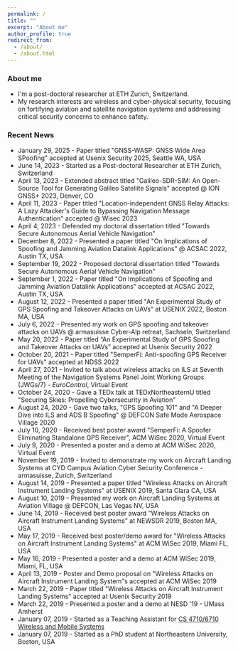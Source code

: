 ```yaml
---
permalink: /
title: ""
excerpt: "About me"
author_profile: true
redirect_from: 
  - /about/
  - /about.html
---
```


### About me

* I'm a post-doctoral researcher at ETH Zurich, Switzerland.
* My research interests are wireless and cyber-physical security, focusing on fortifying aviation and satellite navigation systems and addressing critical security concerns to enhance safety. 

### Recent News
* January 29, 2025 - Paper titled "GNSS-WASP: GNSS Wide Area SPoofing" accepted at Usenix Security 2025, Seattle WA, USA  
* June 14, 2023 - Started as a Post-doctoral Researcher at ETH Zurich, Switzerland
* April 13, 2023 - Extended abstract titled "Galileo-SDR-SIM: An Open-Source Tool for Generating Galileo Satellite Signals" accepted @ ION GNSS+ 2023, Denver, CO
* April 11, 2023 - Paper titled "Location-independent GNSS Relay Attacks: A Lazy Attacker's Guide to Bypassing Navigation Message Authentication" accepted @ Wisec 2023
* April 4, 2023 - Defended my doctoral dissertation titled "Towards Secure Autonomous Aerial Vehicle Navigation"
* December 8, 2022 - Presented a paper titled "On Implications of Spoofing and Jamming Aviation Datalink Applications" @ ACSAC 2022, Austin TX, USA
* September 19, 2022 - Proposed doctoral dissertation titled "Towards Secure Autonomous Aerial Vehicle Navigation"
* September 1, 2022 - Paper titled "On Implications of Spoofing and Jamming Aviation Datalink Applications" accepted at ACSAC 2022, Austin TX, USA
* August 12, 2022 - Presented a paper titled "An Experimental Study of GPS Spoofing and Takeover Attacks on UAVs" at USENIX 2022, Boston MA, USA
* July 6, 2022 - Presented my work on GPS spoofing and takeover attacks on UAVs @ armasuisse Cyber-Alp retreat, Sachseln, Switzerland 
* May 20, 2022 - Paper titled “An Experimental Study of GPS Spoofing and Takeover Attacks on UAVs” accepted at Usenix Security 2022
* October 20, 2021 - Paper titled "SemperFi: Anti-spoofing GPS Receiver for UAVs" accepted at NDSS 2022
* April 27, 2021 - Invited to talk about wireless attacks on ILS at Seventh  Meeting  of  the Navigation Systems Panel Joint Working Groups (JWGs/7) - *EuroControl*, Virtual Event
* October 24, 2020 - Gave a TEDx talk at TEDxNortheasternU titled "Securing Skies: Propelling Cybersecurity in Aviation"
* August 24, 2020 - Gave two talks, "GPS Spoofing 101" and "A Deeper Dive into ILS and ADS B Spoofing" @ DEFCON Safe Mode Aerospace Village 2020
* July 10, 2020 - Received best poster award "SemperFi: A Spoofer Eliminating Standalone GPS Receiver", ACM WiSec 2020, Virtual Event
* July 9, 2020 - Presented a poster and a demo at ACM WiSec 2020, Virtual Event
* November 19, 2019 - Invited to demonstrate my work on Aircraft Landing Systems at CYD Campus Aviation Cyber Security Conference - armasuisse, Zurich, Switzerland
* August 14, 2019 - Presented a paper titled "Wireless Attacks on Aircraft Instrument Landing Systems" at USENIX 2019, Santa Clara CA, USA
* August 10, 2019 - Presented my work on Aircraft Landing Systems at Aviation Village @ DEFCON, Las Vegas NV, USA
* June 14, 2019 - Received best poster award "Wireless Attacks on Aircraft Instrument Landing Systems" at NEWSDR 2019, Boston MA, USA
* May 17, 2019 - Received best poster/demo award for "Wireless Attacks on Aircraft Instrument Landing Systems" at ACM WiSec 2019, Miami FL, USA
* May 16, 2019 - Presented a poster and a demo at ACM WiSec 2019, Miami, FL, USA
* April 13, 2019 - Poster and Demo proposal on "Wireless Attacks on Aircraft Instrument Landing System"s accepted at ACM WiSec 2019 
* March 22, 2019 - Paper titled "Wireless Attacks on Aircraft Instrument Landing Systems" accepted at Usenix Security 2019
* March 22, 2019 - Presented a poster and a demo at NESD '19 - UMass Amherst
* January 07, 2019 - Started as a Teaching Assistant for <a href="https://aanjhan.com/teaching/courses/spring19/index.html"> CS 4710/6710 Wireless and Mobile Systems </a>
* January 07, 2019 - Started as a PhD student at Northeastern University, Boston, USA


<!-- This is the front page of a website that is powered by the [academicpages template](https://github.com/academicpages/academicpages.github.io) and hosted on GitHub pages. [GitHub pages](https://pages.github.com) is a free service in which websites are built and hosted from code and data stored in a GitHub repository, automatically updating when a new commit is made to the respository. This template was forked from the [Minimal Mistakes Jekyll Theme](https://mmistakes.github.io/minimal-mistakes/) created by Michael Rose, and then extended to support the kinds of content that academics have: publications, talks, teaching, a portfolio, blog posts, and a dynamically-generated CV. You can fork [this repository](https://github.com/academicpages/academicpages.github.io) right now, modify the configuration and markdown files, add your own PDFs and other content, and have your own site for free, with no ads! An older version of this template powers my own personal website at [stuartgeiger.com](http://stuartgeiger.com), which uses [this Github repository](https://github.com/staeiou/staeiou.github.io).

A data-driven personal website
======
Like many other Jekyll-based GitHub Pages templates, academicpages makes you separate the website's content from its form. The content & metadata of your website are in structured markdown files, while various other files constitute the theme, specifying how to transform that content & metadata into HTML pages. You keep these various markdown (.md), YAML (.yml), HTML, and CSS files in a public GitHub repository. Each time you commit and push an update to the repository, the [GitHub pages](https://pages.github.com/) service creates static HTML pages based on these files, which are hosted on GitHub's servers free of charge.

Many of the features of dynamic content management systems (like Wordpress) can be achieved in this fashion, using a fraction of the computational resources and with far less vulnerability to hacking and DDoSing. You can also modify the theme to your heart's content without touching the content of your site. If you get to a point where you've broken something in Jekyll/HTML/CSS beyond repair, your markdown files describing your talks, publications, etc. are safe. You can rollback the changes or even delete the repository and start over -- just be sure to save the markdown files! Finally, you can also write scripts that process the structured data on the site, such as [this one](https://github.com/academicpages/academicpages.github.io/blob/master/talkmap.ipynb) that analyzes metadata in pages about talks to display [a map of every location you've given a talk](https://academicpages.github.io/talkmap.html).

Getting started
======
1. Register a GitHub account if you don't have one and confirm your e-mail (required!)
1. Fork [this repository](https://github.com/academicpages/academicpages.github.io) by clicking the "fork" button in the top right. 
1. Go to the repository's settings (rightmost item in the tabs that start with "Code", should be below "Unwatch"). Rename the repository "[your GitHub username].github.io", which will also be your website's URL.
1. Set site-wide configuration and create content & metadata (see below -- also see [this set of diffs](http://archive.is/3TPas) showing what files were changed to set up [an example site](https://getorg-testacct.github.io) for a user with the username "getorg-testacct")
1. Upload any files (like PDFs, .zip files, etc.) to the files/ directory. They will appear at https://[your GitHub username].github.io/files/example.pdf.  
1. Check status by going to the repository settings, in the "GitHub pages" section

Site-wide configuration
------
The main configuration file for the site is in the base directory in [_config.yml](https://github.com/academicpages/academicpages.github.io/blob/master/_config.yml), which defines the content in the sidebars and other site-wide features. You will need to replace the default variables with ones about yourself and your site's github repository. The configuration file for the top menu is in [_data/navigation.yml](https://github.com/academicpages/academicpages.github.io/blob/master/_data/navigation.yml). For example, if you don't have a portfolio or blog posts, you can remove those items from that navigation.yml file to remove them from the header. 

Create content & metadata
------
For site content, there is one markdown file for each type of content, which are stored in directories like _publications, _talks, _posts, _teaching, or _pages. For example, each talk is a markdown file in the [_talks directory](https://github.com/academicpages/academicpages.github.io/tree/master/_talks). At the top of each markdown file is structured data in YAML about the talk, which the theme will parse to do lots of cool stuff. The same structured data about a talk is used to generate the list of talks on the [Talks page](https://academicpages.github.io/talks), each [individual page](https://academicpages.github.io/talks/2012-03-01-talk-1) for specific talks, the talks section for the [CV page](https://academicpages.github.io/cv), and the [map of places you've given a talk](https://academicpages.github.io/talkmap.html) (if you run this [python file](https://github.com/academicpages/academicpages.github.io/blob/master/talkmap.py) or [Jupyter notebook](https://github.com/academicpages/academicpages.github.io/blob/master/talkmap.ipynb), which creates the HTML for the map based on the contents of the _talks directory).

**Markdown generator**

I have also created [a set of Jupyter notebooks](https://github.com/academicpages/academicpages.github.io/tree/master/markdown_generator
) that converts a CSV containing structured data about talks or presentations into individual markdown files that will be properly formatted for the academicpages template. The sample CSVs in that directory are the ones I used to create my own personal website at stuartgeiger.com. My usual workflow is that I keep a spreadsheet of my publications and talks, then run the code in these notebooks to generate the markdown files, then commit and push them to the GitHub repository.

How to edit your site's GitHub repository
------
Many people use a git client to create files on their local computer and then push them to GitHub's servers. If you are not familiar with git, you can directly edit these configuration and markdown files directly in the github.com interface. Navigate to a file (like [this one](https://github.com/academicpages/academicpages.github.io/blob/master/_talks/2012-03-01-talk-1.md) and click the pencil icon in the top right of the content preview (to the right of the "Raw | Blame | History" buttons). You can delete a file by clicking the trashcan icon to the right of the pencil icon. You can also create new files or upload files by navigating to a directory and clicking the "Create new file" or "Upload files" buttons. 

Example: editing a markdown file for a talk
![Editing a markdown file for a talk](/images/editing-talk.png)

For more info
------
More info about configuring academicpages can be found in [the guide](https://academicpages.github.io/markdown/). The [guides for the Minimal Mistakes theme](https://mmistakes.github.io/minimal-mistakes/docs/configuration/) (which this theme was forked from) might also be helpful. -->
